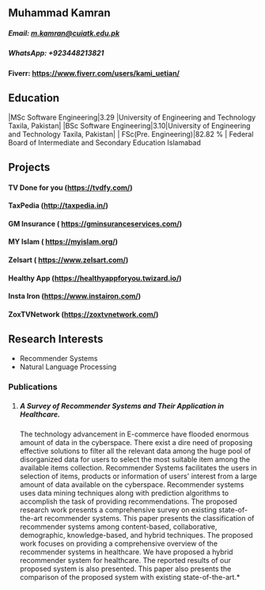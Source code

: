 
## Muhammad Kamran
##### Email: m.kamran@cuiatk.edu.pk
##### WhatsApp: +923448213821
#### Fiverr: https://www.fiverr.com/users/kami_uetian/
## Education
|MSc Software Engineering|3.29  |University of Engineering and Technology Taxila, Pakistan|
|BSc Software Engineering|3.10|University of Engineering and Technology Taxila, Pakistan|
|  FSc(Pre. Engineering)|82.82 %  | Federal Board of Intermediate and Secondary Education Islamabad

## Projects
#### TV Done for you (https://tvdfy.com/)
#### TaxPedia (http://taxpedia.in/)
#### GM Insurance ( https://gminsuranceservices.com/)
#### MY Islam ( https://myislam.org/)
#### Zelsart ( https://www.zelsart.com/)
#### Healthy App (https://healthyappforyou.twizard.io/)
#### Insta Iron (https://www.instairon.com/)
#### ZoxTVNetwork (https://zoxtvnetwork.com/)
## Research Interests

 - Recommender Systems 
 - Natural Language Processing 
### Publications
 1. ##### A Survey of Recommender Systems and Their Application in Healthcare.
	  The technology advancement in E-commerce have flooded enormous amount of data in the cyberspace. There exist a dire need of proposing effective solutions to filter all the relevant data among the huge pool of disorganized data for users to select the most suitable item among the available items collection. Recommender Systems facilitates the users in selection of items, products or information of users' interest from a large amount of data available on the cyberspace. Recommender systems uses data mining techniques along with prediction algorithms to accomplish the task of providing recommendations. The proposed research work presents a comprehensive survey on existing state-of-the-art recommender systems. This paper presents the classification of recommender systems among content-based, collaborative, demographic, knowledge-based, and hybrid techniques. The proposed work focuses on providing a comprehensive overview of the recommender systems in healthcare. We have proposed a hybrid recommender system for healthcare. The reported results of our proposed system is also presented. This paper also presents the comparison of the proposed system with existing state-of-the-art.*


